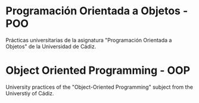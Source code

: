 <h1> Programación Orientada a Objetos - POO </h1>

<p> Prácticas universitarias de la asignatura "Programación Orientada a Objetos" de la Universidad de Cádiz.</p>

<h1> Object Oriented Programming - OOP </h1>

<p> University practices of the "Object-Oriented Programming" subject from the Universtiy of Cádiz.</p>
